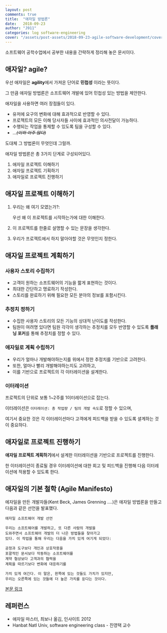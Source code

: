 ```yaml
---
layout: post
comments: true
title:  "애자일 방법론"
date:   2018-09-23
author: "J911"
categories: log software-engineering
cover: "/assets/post-assets/2018-09-23-agile-software-development/cover.png"
---
```

소프트웨어 공학수업에서 공부한 내용을 간략하게 정리해 놓은 문서이다.

## 애자일? agile?
우선 애자일은 **agility**에서 가져온 단어로 **민첩성** 이라는 뜻이다.

그 만큼 애자일 방법론은 소프트웨어 개발에 있어 민첩성 있는 방법을 제안한다.

애자일을 사용하면 여러 장점들이 있다.

- 유저에 요구의 변화에 대해 효과적으로 반영할 수 있다.
- 프로젝트의 모든 이해 당사자들 사이에 효과적인 의사전달이 가능하다.
- 수행되는 작업을 통제할 수 있도록 팀을 구성할 수 있다.
- ...~~*(이하 아주 많다)*~~

도대체 그 방법론이 무엇인데 그럴까.

애자일 방법론은 총 3가지 단계로 구성되어있다.

1. 애자일 프로젝트 이해하기
2. 애자일 프로젝트 기획하기
3. 애자일로 프로젝트 진행하기

## 애자일 프로젝트 이해하기
1. 우리는 왜 여기 모였는가?:

    우선 왜 이 프로젝트를 시작하는가에 대한 이해한다.

2. 이 프로젝트를 한줄로 설명할 수 있는 문장을 생각한다.

3. 우리가 프로젝트에서 하지 말아야할 것은 무엇인지 정한다.

## 애자일 프로젝트 계획하기

### 사용자 스토리 수집하기
- 고객이 원하는 소프트웨어의 기능을 짧게 표현하는 것이다.
- 최대한 간단하고 명료하기 작성한다.
- 스토리를 완료하기 위해 필요한 모든 분야의 정보를 포함시킨다.

### 추정치 정하기
- 수집한 사용자 스토리의 모든 기능의 상대적 난이도를 작성한다.
- 팀원이 여려명 있다면 팀원 각각이 생각하는 추정치를 모두 반영할 수 있도록 **플래닝 포커**를 통해 추정치를 정할 수 있다.

### 애자일로 계획 수립하기
- 우리가 얼마나 개발해야하는지를 위에서 정한 추정치를 기반으로 고려한다.
- 또한, 얼마나 빨리 개발해야하는지도 고려하고,
- 이를 기반으로 프로젝트의 각 이터레이션을 설계한다.

### 이터레이션 
프로젝트의 단위로 보통 1~2주를 1이터레이션으로 잡는다.

이터레이션은 `이터레이션: 총 작업량 / 팀의 개발 속도`로 정할 수 있으며,

여기서 중요한 것은 각 이터레이션마다 고객에게 피드백을 받을 수 있도록 셜계하는 것이 중요하다.

## 애자일로 프로젝트 진행하기
**애자일 프로젝트 계획하기**에서 설계한 이터레이션을 기반으로 프로젝트를 진행한다.

한 이터레이션이 종료될 경우 이터레이션에 대한 회고 및 피드백을 진행해 다음 이터레이션에 적용할 수 있도록 한다.

## 애자일의 기본 철학 (Agile Manifesto)
에자일을 만든 개발자들(Kent Beck, James Grenning ....)은 애자일 방법론을 만들고 다음과 같은 선언을 발표했다.

```
애자일 소프트웨어 개발 선언

우리는 소프트웨어를 개발하고, 또 다른 사람의 개발을
도와주면서 소프트웨어 개발의 더 나은 방법들을 찾아가고
있다. 이 작업을 통해 우리는 다음을 가치 있게 여기게 되었다:

공정과 도구보다 개인과 상호작용을
포괄적인 문서보다 작동하는 소프트웨어를
계약 협상보다 고객과의 협력을
계획을 따르기보다 변화에 대응하기를

가치 있게 여긴다. 이 말은, 왼쪽에 있는 것들도 가치가 있지만,
우리는 오른쪽에 있는 것들에 더 높은 가치를 둔다는 것이다.

```
[본문 링크](http://agilemanifesto.org/iso/ko/manifesto.html)

## 레퍼런스

- 애자일 마스터, 최보나 옮김, 인사이트 2012
- Hanbat Natl Univ, software engineering class - 진영택 교수